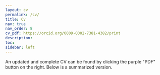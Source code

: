 ```yaml
---
layout: cv
permalink: /cv/
title: Cv
nav: true
nav_order: 8
cv_pdf: https://orcid.org/0009-0002-7381-4382/print
description: 
toc:
sidebar: left
---
```

An updated and complete CV can be found by clicking the purple "PDF" button on the right. Below is a summarized version. 
